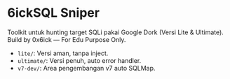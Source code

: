 # 6ickSQL Sniper

Toolkit untuk hunting target SQLi pakai Google Dork (Versi Lite & Ultimate).  
Build by 0x6ick — For Edu Purpose Only.

- `lite/`: Versi aman, tanpa inject.
- `ultimate/`: Versi penuh, auto error handler.
- `v7-dev/`: Area pengembangan v7 auto SQLMap.
